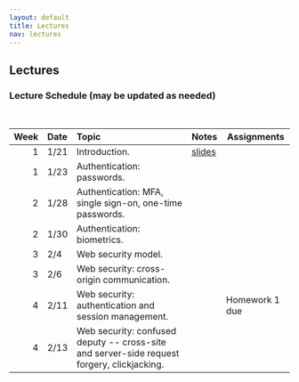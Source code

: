```yaml
---
layout: default
title: Lectures
nav: lectures
---
```


## Lectures

<h3 id="toc_2">Lecture Schedule (may be updated as needed)</h3>
<br>
<table>
<thead>
<tr>
<th align="right">Week</th>
<th align="left">Date</th>
<th align="left">Topic</th>
<th>Notes</th>
<th>Assignments</th>
</tr>
</thead>
<tbody>
  
<tr>
<td align="right">1</td>
<td align="left">1/21</td>
<td align="left">Introduction.</td>
<td><a href="{{ site.url }}/lectures/intro.pdf">slides</a></td>
<td></td>
</tr>

<tr>
<td align="right">1</td>
<td align="left">1/23</td>
<td align="left">Authentication: passwords.</td>
<td></td>
<td></td>
</tr>

<tr>
<td align="right">2</td>
<td align="left">1/28</td>
<td align="left">Authentication: MFA, single sign-on, one-time passwords.</td>
<td></td>
<td></td>
</tr>

<tr>
<td align="right">2</td>
<td align="left">1/30</td>
<td align="left">Authentication: biometrics.</td>
<td></td>
<td></td>
</tr>

<tr>
<td align="right">3</td>
<td align="left">2/4</td>
<td align="left">Web security model.</td>
<td></td>
<td></td>
</tr>

<tr>
<td align="right">3</td>
<td align="left">2/6</td>
<td align="left">Web security: cross-origin communication.</td>
<td></td>
<td></td>
</tr>

<tr>
<td align="right">4</td>
<td align="left">2/11</td>
<td align="left">Web security: authentication and session management.</td>
<td></td>
<td>Homework 1 due</td>
</tr>

<tr>
<td align="right">4</td>
<td align="left">2/13</td>
<td align="left">Web security: confused deputy -- cross-site and server-side request forgery, clickjacking.</td>
<td></td>
<td></td>
</tr>

</tbody>
</table>
